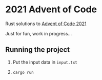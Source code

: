 # 2021 Advent of Code

Rust solutions to [Advent of Code 2021](https://adventofcode.com/2021)

Just for fun, work in progress...

## Running the project

1. Put the input data in `input.txt`

1. `cargo run`

